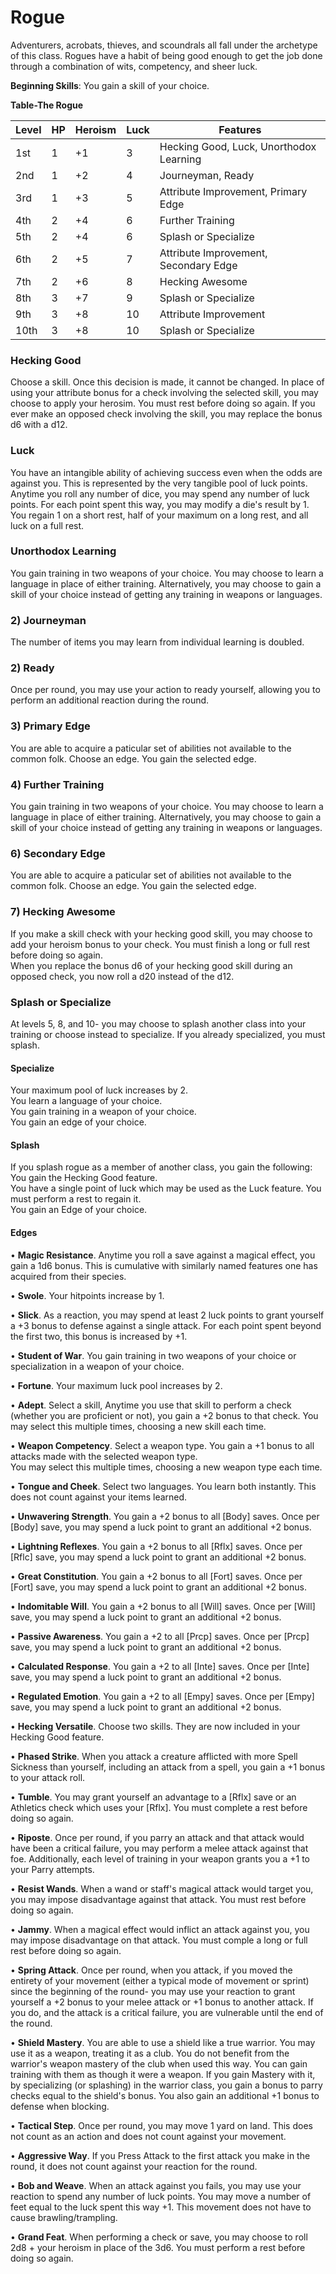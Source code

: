 # Rogue
Adventurers, acrobats, thieves, and scoundrals all fall under the archetype of this class. Rogues have a habit of being good enough to get the job done through a combination of wits, competency, and sheer luck.

**Beginning Skills**: You gain a skill of your choice.

**Table-The Rogue**

| Level | HP | Heroism  | Luck | Features                                          |
|-------|----|----------|------|---------------------------------------------------|
| 1st   | 1  |    +1    | 3    | Hecking Good, Luck, Unorthodox Learning           |
| 2nd   | 1  |    +2    | 4    | Journeyman, Ready                                 |
| 3rd   | 1  |    +3    | 5    | Attribute Improvement, Primary Edge               |
| 4th   | 2  |    +4    | 6    | Further Training                                  |
| 5th   | 2  |    +4    | 6    | Splash or Specialize                              |
| 6th   | 2  |    +5    | 7    | Attribute Improvement, Secondary Edge             |
| 7th   | 2  |    +6    | 8    | Hecking Awesome                                   |
| 8th   | 3  |    +7    | 9    | Splash or Specialize                              |
| 9th   | 3  |    +8    | 10   | Attribute Improvement                             |
| 10th  | 3  |    +8    | 10   | Splash or Specialize                              |


### Hecking Good
Choose a skill. Once this decision is made, it cannot be changed. In place of using your attribute bonus for a check involving the selected skill, you may choose to apply your herosim. You must rest before doing so again.
If you ever make an opposed check involving the skill, you may replace the bonus d6 with a d12.

### Luck
You have an intangible ability of achieving success even when the odds are against you. This is represented by the very tangible pool of luck points. Anytime you roll any number of dice, you may spend any number of luck points. For each point spent this way, you may modify a die's result by 1. You regain 1 on a short rest, half of your maximum on a long rest, and all luck on a full rest.

### Unorthodox Learning
You gain training in two weapons of your choice. You may choose to learn a language in place of either training. Alternatively, you may choose to gain a skill of your choice instead of getting any training in weapons or languages.

### 2) Journeyman
The number of items you may learn from individual learning is doubled.

### 2) Ready
Once per round, you may use your action to ready yourself, allowing you to perform an additional reaction during the round.

### 3) Primary Edge
You are able to acquire a paticular set of abilities not available to the common folk. Choose an edge. You gain the selected edge.

### 4) Further Training
You gain training in two weapons of your choice. You may choose to learn a language in place of either training. Alternatively, you may choose to gain a skill of your choice instead of getting any training in weapons or languages.

### 6) Secondary Edge
You are able to acquire a paticular set of abilities not available to the common folk. Choose an edge. You gain the selected edge.

### 7) Hecking Awesome
If you make a skill check with your hecking good skill, you may choose to add your heroism bonus to your check. You must finish a long or full rest before doing so again.  
When you replace the bonus d6 of your hecking good skill during an opposed check, you now roll a d20 instead of the d12.

### Splash or Specialize
At levels 5, 8, and 10- you may choose to splash another class into your training or choose instead to specialize. If you already specialized, you must splash.

#### Specialize
Your maximum pool of luck increases by 2.  
You learn a language of your choice.  
You gain training in a weapon of your choice.  
You gain an edge of your choice.

#### Splash
If you splash rogue as a member of another class, you gain the following:  
You gain the Hecking Good feature.  
You have a single point of luck which may be used as the Luck feature. You must perform a rest to regain it.  
You gain an Edge of your choice.

#### Edges

• **Magic Resistance**. Anytime you roll a save against a magical effect, you gain a 1d6 bonus. This is cumulative with similarly named features one has acquired from their species.

• **Swole**. Your hitpoints increase by 1.

• **Slick**. As a reaction, you may spend at least 2 luck points to grant yourself a +3 bonus to defense against a single attack. For each point spent beyond the first two, this bonus is increased by +1.

• **Student of War**. You gain training in two weapons of your choice or specialization in a weapon of your choice. 

• **Fortune**. Your maximum luck pool increases by 2.

• **Adept**. Select a skill, Anytime you use that skill to perform a check (whether you are proficient or not), you gain a +2 bonus to that check. You may select this multiple times, choosing a new skill each time.

• **Weapon Competency**. Select a weapon type. You gain a +1 bonus to all attacks made with the selected weapon type.  
You may select this multiple times, choosing a new weapon type each time.

• **Tongue and Cheek**. Select two languages. You learn both instantly. This does not count against your items learned.

• **Unwavering Strength**. You gain a +2 bonus to all [Body] saves. Once per [Body] save, you may spend a luck point to grant an additional +2 bonus.

• **Lightning Reflexes**. You gain a +2 bonus to all [Rflx] saves. Once per [Rflc] save, you may spend a luck point to grant an additional +2 bonus.

• **Great Constitution**. You gain a +2 bonus to all [Fort] saves. Once per [Fort] save, you may spend a luck point to grant an additional +2 bonus.

• **Indomitable Will**. You gain a +2 bonus to all [Will] saves. Once per [Will] save, you may spend a luck point to grant an additional +2 bonus.

• **Passive Awareness**. You gain a +2 to all [Prcp] saves. Once per [Prcp] save, you may spend a luck point to grant an additional +2 bonus.

• **Calculated Response**. You gain a +2 to all [Inte] saves. Once per [Inte] save, you may spend a luck point to grant an additional +2 bonus.

• **Regulated Emotion**. You gain a +2 to all [Empy] saves. Once per [Empy] save, you may spend a luck point to grant an additional +2 bonus.

• **Hecking Versatile**. Choose two skills. They are now included in your Hecking Good feature.

• **Phased Strike**. When you attack a creature afflicted with more Spell Sickness than yourself, including an attack from a spell, you gain a +1 bonus to your attack roll.

• **Tumble**. You may grant yourself an advantage to a [Rflx] save or an Athletics check which uses your [Rflx]. You must complete a rest before doing so again.

• **Riposte**. Once per round, if you parry an attack and that attack would have been a critical failure, you may perform a melee attack against that foe.
Additionally, each level of training in your weapon grants you a +1 to your Parry attempts.

• **Resist Wands**. When a wand or staff's magical attack would target you, you may impose disadvantage against that attack. You must rest before doing so again.

• **Jammy**. When a magical effect would inflict an attack against you, you may impose disadvantage on that attack. You must comple a long or full rest before doing so again.

• **Spring Attack**. Once per round, when you attack, if you moved the entirety of your movement (either a typical mode of movement or sprint) since the beginning of the round- you may use your reaction to grant yourself a +2 bonus to your melee attack or +1 bonus to another attack. If you do, and the attack is a critical failure, you are vulnerable until the end of the round.

• **Shield Mastery**. You are able to use a shield like a true warrior. You may use it as a weapon, treating it as a club. You do not benefit from the warrior's weapon mastery of the club when used this way. You can gain training with them as though it were a weapon. If you gain Mastery with it, by specializing (or splashing) in the warrior class, you gain a bonus to parry checks equal to the shield's bonus. You also gain an additional +1 bonus to defense when blocking.  

• **Tactical Step**. Once per round, you may move 1 yard on land. This does not count as an action and does not count against your movement.

• **Aggressive Way**. If you Press Attack to the first attack you make in the round, it does not count against your reaction for the round.

• **Bob and Weave**. When an attack against you fails, you may use your reaction to spend any number of luck points. You may move a number of feet equal to the luck spent this way +1. This movement does not have to cause brawling/trampling.

• **Grand Feat**. When performing a check or save, you may choose to roll 2d8 + your heroism in place of the 3d6. You must perform a rest before doing so again.

